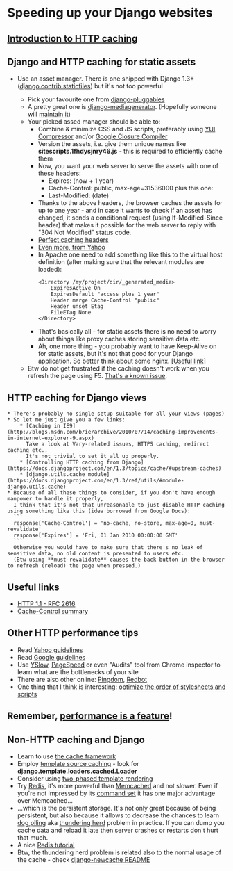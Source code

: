 # Speeding up your Django websites


## [Introduction to HTTP caching](http://www.mnot.net/cache_docs/)
        
## Django and HTTP caching for static assets
        
* Use an asset manager. There is one shipped with Django 1.3+ ([django.contrib.staticfiles](https://docs.djangoproject.com/en/1.3/howto/static-files/)) but it's not too powerful

    * Pick your favourite one from [django-pluggables](http://djangopackages.com/grids/g/asset-managers/)
    * A pretty great one is [django-mediagenerator](http://www.allbuttonspressed.com/projects/django-mediagenerator).
    (Hopefully someone will [maintain it](http://www.allbuttonspressed.com/goodbye#comment-372779409))
    * Your picked assed manager should be able to:
        * Combine & minimize CSS and JS scripts, preferably using [YUI Compressor](http://developer.yahoo.com/yui/compressor/) and/or
        [Google Closure Compiler](http://code.google.com/intl/pl-PL/closure/compiler/)
        * Version the assets, i.e. give them unique names like **sitescripts.1fhdysjnry46.js** - this is required to efficiently cache them
        * Now, you want your web server to serve the assets with one of these headers:
           * Expires: (now + 1 year)
           * Cache-Control: public, max-age=31536000
          plus this one:
           * Last-Modified: (date)
        * Thanks to the above headers, the browser caches the assets for up to one year - and in case it wants to check if an asset has changed,
          it sends a conditional request (using If-Modified-Since header) that makes it possible for the web server to reply with "304 Not Modified" status code.
        * [Perfect caching headers](http://www.allbuttonspressed.com/projects/django-mediagenerator#q-what-are-the-perfect-caching-headers)
        * [Even more, from Yahoo](http://developer.yahoo.com/performance/rules.html#expires)
        * In Apache one need to add something like this to the virtual host definition (after making sure that the relevant modules are loaded):
            ```
            <Directory /my/project/dir/_generated_media>
                ExpiresActive On
                ExpiresDefault "access plus 1 year"
                Header merge Cache-Control "public"
                Header unset Etag
                FileETag None
            </Directory>
            ```
        * That's basically all - for static assets there is no need to worry about things like proxy caches storing sensitive data etc.
        * Ah, one more thing - you probably want to have Keep-Alive on for static assets, but it's not that good for your Django application.
          So better think about some nginx. [[Useful link]](http://serverfault.com/questions/73812/should-i-activate-keepalive-in-apache2)
    * Btw do not get frustrated if the caching doesn't work when you refresh the page using F5.
        [That's a known issue](http://stackoverflow.com/questions/3934413/chrome-why-is-it-sending-if-modified-since-requests/3934694#3934694).

## HTTP caching for Django views
    * There's probably no single setup suitable for all your views (pages)
    * So let me just give you a few links:
        * [Caching in IE9](http://blogs.msdn.com/b/ie/archive/2010/07/14/caching-improvements-in-internet-explorer-9.aspx)
          Take a look at Vary-related issues, HTTPS caching, redirect caching etc..
          It's not trivial to set it all up properly.
        * [Controlling HTTP caching from Django](https://docs.djangoproject.com/en/1.3/topics/cache/#upstream-caches)
        * [django.utils.cache module](https://docs.djangoproject.com/en/1.3/ref/utils/#module-django.utils.cache)
    * Because of all these things to consider, if you don't have enough manpower to handle it properly,
      I think that it's not that unreasonable to just disable HTTP caching using something like this (idea borrowed from Google Docs):
      ```
      response['Cache-Control'] = 'no-cache, no-store, max-age=0, must-revalidate'
      response['Expires'] = 'Fri, 01 Jan 2010 00:00:00 GMT'
      ```
      Otherwise you would have to make sure that there's no leak of sensitive data, no old content is presented to users etc.
      (Btw using **must-revalidate** causes the back button in the browser to refresh (reload) the page when pressed.)

## Useful links
* [HTTP 1.1 - RFC 2616](http://www.w3.org/Protocols/rfc2616/rfc2616-sec13.html)
* [Cache-Control summary](http://palisade.plynt.com/issues/2008Jul/cache-control-attributes/)

## Other HTTP performance tips

* Read [Yahoo guidelines](http://developer.yahoo.com/performance/)
* Read [Google guidelines](http://code.google.com/intl/pl-PL/speed/articles/)
* Use [YSlow](http://developer.yahoo.com/yslow/), [PageSpeed](http://code.google.com/intl/pl-PL/speed/page-speed/) or even "Audits" tool from Chrome inspector to learn what are the bottlenecks of your site
* There are also other online: [Pingdom](http://tools.pingdom.com/fpt/), [Redbot](http://redbot.org/)
* One thing that I think is interesting: [optimize the order of stylesheets and scripts](http://code.google.com/intl/pl-PL/speed/page-speed/docs/rtt.html#PutStylesBeforeScripts)

## Remember, [performance is a feature](http://www.codinghorror.com/blog/2011/06/performance-is-a-feature.html)!

## Non-HTTP caching and Django

* Learn to use [the cache framework](https://docs.djangoproject.com/en/1.3/topics/cache/)
* Employ [template source caching](https://docs.djangoproject.com/en/dev/ref/templates/api/#loader-types) - look for **django.template.loaders.cached.Loader**
* Consider using [two-phased template rendering](http://www.holovaty.com/writing/django-two-phased-rendering/)
* Try [Redis](http://redis.io/), it's more powerful than [Memcached](http://memcached.org/) and not slower.
  Even if you're not impressed by its [command set](http://redis.io/commands) it has one major advantage over Memcached...
* ...which is the persistent storage. It's not only great because of being persistent, but also because it allows to decrease the chances
  to learn [dog piling](http://highscalability.com/strategy-break-memcache-dog-pile) aka [thundering herd](http://books.google.pl/books?id=m-bDb87UWL0C&pg=PA357&lpg=PA357&dq=thundering+herd+memcache&source=bl&ots=VURP6rGOpI&sig=oa-uHNZpj5IATTg_P_eF7852iWY&hl=pl&ei=6lqwTvX-E9T54QT73dicAQ&sa=X&oi=book_result&ct=result&resnum=4&ved=0CD0Q6AEwAw#v=onepage&q=thundering%20herd%20memcache&f=false) problem in practice.
  If you can dump you cache data and reload it late then server crashes or restarts don't hurt that much.
* A nice [Redis tutorial](http://simonwillison.net/static/2010/redis-tutorial/)
* Btw, the thundering herd problem is related also to the normal usage of the cache - check [django-newcache README](https://github.com/ericflo/django-newcache/blob/master/README.txt#L79)

